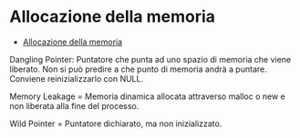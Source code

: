 # Allocazione della memoria

- [Allocazione della memoria](#Allocazione-della-memoria)

Dangling Pointer: Puntatore che punta ad uno spazio di memoria che viene liberato. Non si può predire a che punto di memoria andrà a puntare. Conviene reinizializzarlo con NULL.

Memory Leakage = Memoria dinamica allocata attraverso malloc o new e non liberata alla fine del processo.

Wild Pointer = Puntatore dichiarato, ma non inizializzato.
